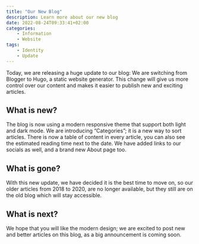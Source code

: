 ```yaml
---
title: "Our New Blog"
description: Learn more about our new blog
date: 2022-08-24T09:33:41+02:00
categories:
    - Information
    - Website
tags:
    - Identity
    - Update
---
```

Today, we are releasing a huge update to our blog: We are switching from Blogger to Hugo, a static website generator. This change will give us more control over our content and makes it easier to publish new and exciting articles.
## What is new?
The blog is now using a modern responsive theme that support both light and dark mode. We are introducing “Categories”; it is a new way to sort articles. There is now a table of content in every article, you can also see the estimated reading time next to the date. We have added links to our socials as well, and a brand new About page too.
## What is gone?
With this new update, we have decided it is the best time to move on, so our older articles from 2018 to 2020, are no longer available, but they still are on the old blog which will stay accessible.
## What is next?
We hope that you will like the modern design; we are excited to post new and better articles on this blog, as a big announcement is coming soon.